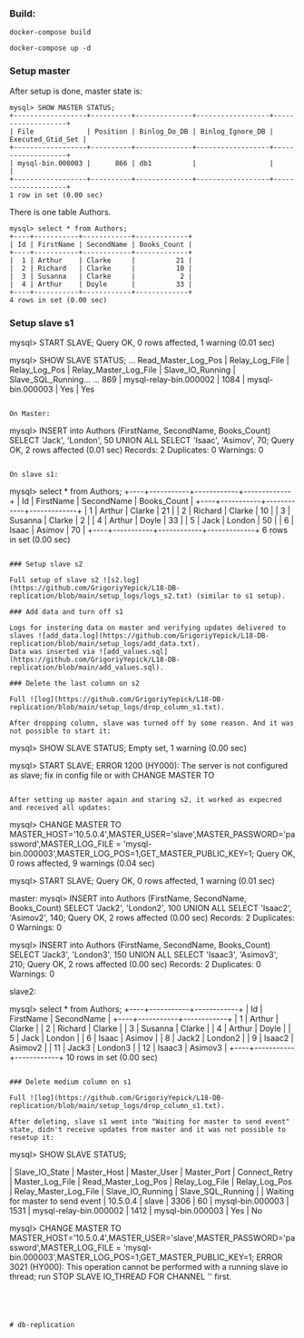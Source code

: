 ### Build:
```
docker-compose build

docker-compose up -d
```

### Setup master

After setup is done, master state is:

```
mysql> SHOW MASTER STATUS;
+------------------+----------+--------------+------------------+-------------------+
| File             | Position | Binlog_Do_DB | Binlog_Ignore_DB | Executed_Gtid_Set |
+------------------+----------+--------------+------------------+-------------------+
| mysql-bin.000003 |      866 | db1          |                  |                   |
+------------------+----------+--------------+------------------+-------------------+
1 row in set (0.00 sec)
```

There is one table Authors.
```
mysql> select * from Authors;
+----+-----------+------------+-------------+
| Id | FirstName | SecondName | Books_Count |
+----+-----------+------------+-------------+
|  1 | Arthur    | Clarke     |          21 |
|  2 | Richard   | Clarke     |          10 |
|  3 | Susanna   | Clarke     |           2 |
|  4 | Arthur    | Doyle      |          33 |
+----+-----------+------------+-------------+
4 rows in set (0.00 sec)
```

### Setup slave s1

mysql> START SLAVE;
Query OK, 0 rows affected, 1 warning (0.01 sec)

mysql> SHOW SLAVE STATUS;
...  Read_Master_Log_Pos | Relay_Log_File         | Relay_Log_Pos | Relay_Master_Log_File | Slave_IO_Running | Slave_SQL_Running...
...                  869 | mysql-relay-bin.000002 |          1084 | mysql-bin.000003      | Yes              | Yes
```

On Master:
```
mysql> INSERT into Authors (FirstName, SecondName, Books_Count) SELECT 'Jack', 'London', 50 UNION ALL SELECT 'Isaac', 'Asimov', 70;
Query OK, 2 rows affected (0.01 sec)
Records: 2  Duplicates: 0  Warnings: 0
```

On slave s1:
```
mysql> select * from Authors;
+----+-----------+------------+-------------+
| Id | FirstName | SecondName | Books_Count |
+----+-----------+------------+-------------+
|  1 | Arthur    | Clarke     |          21 |
|  2 | Richard   | Clarke     |          10 |
|  3 | Susanna   | Clarke     |           2 |
|  4 | Arthur    | Doyle      |          33 |
|  5 | Jack      | London     |          50 |
|  6 | Isaac     | Asimov     |          70 |
+----+-----------+------------+-------------+
6 rows in set (0.00 sec)
```

### Setup slave s2

Full setup of slave s2 ![s2.log](https://github.com/GrigoriyYepick/L18-DB-replication/blob/main/setup_logs/logs_s2.txt) (similar to s1 setup).

### Add data and turn off s1

Logs for instering data on master and verifying updates delivered to slaves ![add_data.log](https://github.com/GrigoriyYepick/L18-DB-replication/blob/main/setup_logs/add_data.txt).
Data was inserted via ![add_values.sql](https://github.com/GrigoriyYepick/L18-DB-replication/blob/main/add_values.sql).

### Delete the last column on s2

Full ![log](https://github.com/GrigoriyYepick/L18-DB-replication/blob/main/setup_logs/drop_column_s1.txt).

After dropping column, slave was turned off by some reason. And it was not possible to start it:
```
mysql> SHOW SLAVE STATUS;
Empty set, 1 warning (0.00 sec)

mysql> START SLAVE;
ERROR 1200 (HY000): The server is not configured as slave; fix in config file or with CHANGE MASTER TO
```

After setting up master again and staring s2, it worked as expecred and received all updates:
```
mysql> CHANGE MASTER TO MASTER_HOST='10.5.0.4',MASTER_USER='slave',MASTER_PASSWORD='password',MASTER_LOG_FILE = 'mysql-bin.000003',MASTER_LOG_POS=1,GET_MASTER_PUBLIC_KEY=1;
Query OK, 0 rows affected, 9 warnings (0.04 sec)

mysql> START SLAVE;
Query OK, 0 rows affected, 1 warning (0.01 sec)

master:
mysql> INSERT into Authors (FirstName, SecondName, Books_Count) SELECT 'Jack2', 'London2', 100 UNION ALL SELECT 'Isaac2', 'Asimov2', 140;
Query OK, 2 rows affected (0.00 sec)
Records: 2  Duplicates: 0  Warnings: 0

mysql> INSERT into Authors (FirstName, SecondName, Books_Count) SELECT 'Jack3', 'London3', 150 UNION ALL SELECT 'Isaac3', 'Asimov3', 210;
Query OK, 2 rows affected (0.00 sec)
Records: 2  Duplicates: 0  Warnings: 0

slave2:

mysql> select * from Authors;
+----+-----------+------------+
| Id | FirstName | SecondName |
+----+-----------+------------+
|  1 | Arthur    | Clarke     |
|  2 | Richard   | Clarke     |
|  3 | Susanna   | Clarke     |
|  4 | Arthur    | Doyle      |
|  5 | Jack      | London     |
|  6 | Isaac     | Asimov     |
|  8 | Jack2     | London2    |
|  9 | Isaac2    | Asimov2    |
| 11 | Jack3     | London3    |
| 12 | Isaac3    | Asimov3    |
+----+-----------+------------+
10 rows in set (0.00 sec)
```

### Delete medium column on s1

Full ![log](https://github.com/GrigoriyYepick/L18-DB-replication/blob/main/setup_logs/drop_column_s1.txt).

After deleting, slave s1 went into "Waiting for master to send event" state, didn't receive updates from master and it was not possible to resetup it:
```
mysql> SHOW SLAVE STATUS;

| Slave_IO_State                   | Master_Host | Master_User | Master_Port | Connect_Retry | Master_Log_File  | Read_Master_Log_Pos | Relay_Log_File         | Relay_Log_Pos | Relay_Master_Log_File | Slave_IO_Running | Slave_SQL_Running |
| Waiting for master to send event | 10.5.0.4    | slave       |        3306 |            60 | mysql-bin.000003 |                1531 | mysql-relay-bin.000002 |          1412 | mysql-bin.000003      | Yes              | No

mysql> CHANGE MASTER TO MASTER_HOST='10.5.0.4',MASTER_USER='slave',MASTER_PASSWORD='password',MASTER_LOG_FILE = 'mysql-bin.000003',MASTER_LOG_POS=1,GET_MASTER_PUBLIC_KEY=1;
ERROR 3021 (HY000): This operation cannot be performed with a running slave io thread; run STOP SLAVE IO_THREAD FOR CHANNEL '' first.
```




# db-replication
